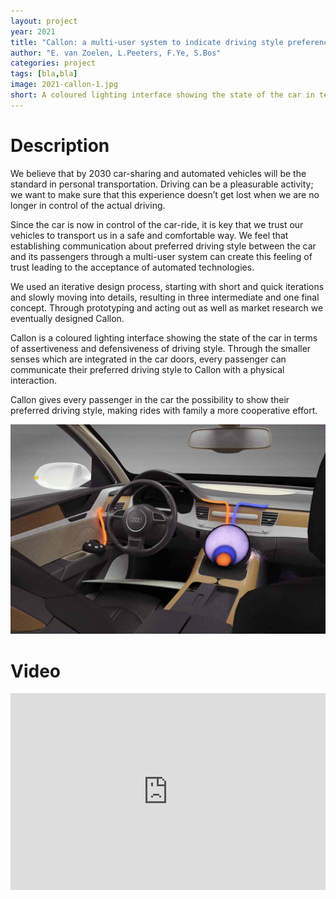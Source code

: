 ```yaml
---
layout: project
year: 2021
title: "Callon: a multi-user system to indicate driving style preferences in automated vehicles"
author: "E. van Zoelen, L.Peeters, F.Ye, S.Bos"
categories: project
tags: [bla,bla]
image: 2021-callon-1.jpg
short: A coloured lighting interface showing the state of the car in terms of assertiveness and defensiveness of driving style.
---
```


# Description
We believe that by 2030 car-sharing and automated vehicles will be the standard in personal transportation. Driving can be a pleasurable activity; we want to make sure that this experience doesn’t get lost when we are no longer in control of the actual driving.

Since the car is now in control of the car-ride, it is key that we trust our vehicles to transport us in a safe and comfortable way. We feel that establishing communication about preferred driving style between the car and its passengers through a multi-user system can create this feeling of trust leading to the acceptance of automated technologies.

We used an iterative design process, starting with short and quick iterations and slowly moving into details, resulting in three intermediate and one final concept. Through prototyping and acting out as well as market research we eventually designed Callon.

Callon is a coloured lighting interface showing the state of the car in terms of assertiveness and defensiveness of driving style. Through the smaller senses which are integrated in the car doors, every passenger can communicate their preferred driving style to Callon with a physical interaction.

Callon gives every passenger in the car the possibility to show their preferred driving style, making rides with family a more cooperative effort.

![callon](/assets/img/2021-callon-2.jpg)

# Video
<iframe width="100%" height="315px" class="featured-image" src="https://www.youtube.com/embed/CAyWN9ba9J8" frameborder="0" allowfullscreen></iframe>